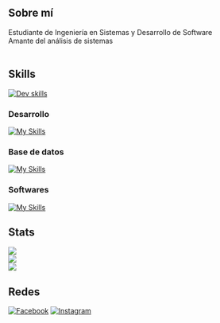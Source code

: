 ## Sobre mí
Estudiante de Ingeniería en Sistemas y Desarrollo de Software<br>Amante del análisis de sistemas<br><br>

## Skills
[![Dev skills](https://skillicons.dev/icons?i=git,js,html,bash,bootstrap,cs,express,figma,github,gitlab,haskell,idea,linux,mysql,nodejs,notion,postman,py,react,sqlite,sequelize,ubuntu,visualstudio,vscode)](https://skillicons.dev)
### Desarrollo
[![My Skills](https://skillicons.dev/icons?i=js,html,bootstrap,cs,express,nodejs,py,react)](https://skillicons.dev)
### Base de datos
[![My Skills](https://skillicons.dev/icons?i=mysql,postman,sqlite,sequelize)](https://skillicons.dev)
### Softwares
[![My Skills](https://skillicons.dev/icons?i=git,bash,figma,github,gitlab,haskell,idea,linux,notion,ubuntu,visualstudio,vscode)](https://skillicons.dev)

## Stats
![](https://github-readme-stats.vercel.app/api?username=ElianaDLV&theme=dark&hide_border=false&include_all_commits=true&count_private=true)<br/>
![](https://github-readme-streak-stats.herokuapp.com/?user=ElianaDLV&theme=dark&hide_border=false)<br/>
![](https://github-readme-stats.vercel.app/api/top-langs/?username=ElianaDLV&theme=dark&hide_border=false&include_all_commits=true&count_private=true&layout=compact)

## Redes
[![Facebook](https://img.shields.io/badge/Facebook-%231877F2.svg?logo=Facebook&logoColor=white)](https://www.facebook.com/eli.dilorenzo.52) [![Instagram](https://img.shields.io/badge/Instagram-%23E4405F.svg?logo=Instagram&logoColor=white)](https://www.instagram.com/elianadlorenzo)
